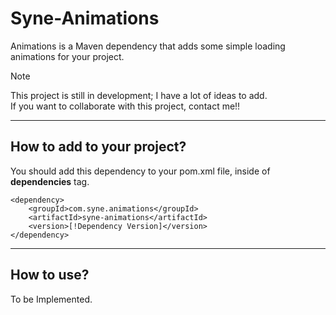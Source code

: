 # Syne-Animations
Animations is a Maven dependency that adds some simple loading animations for your project.
> [!Note]
> This project is still in development; I have a lot of ideas to add.  
> If you want to collaborate with this project, contact me!!
- - -
## How to add to your project?

 You should add this dependency to your pom.xml file, inside of **dependencies** tag.  
```
<dependency>
    <groupId>com.syne.animations</groupId>
    <artifactId>syne-animations</artifactId>
    <version>[!Dependency Version]</version>
</dependency>
```
- - -
## How to use?
To be Implemented.